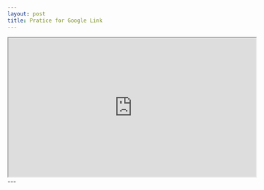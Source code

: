 ```yaml
---
layout: post
title: Pratice for Google Link
---
```

<iframe width="560" height="315" src="https://www.google.com" crypted-media"></iframe>
---
